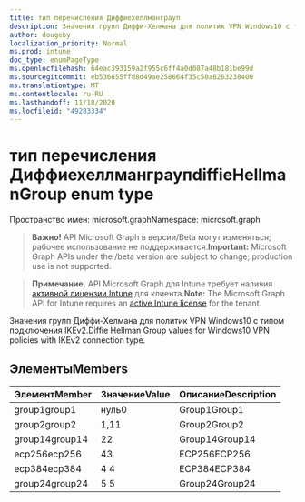 ```yaml
---
title: тип перечисления Диффиехеллманграуп
description: Значения групп Диффи-Хелмана для политик VPN Windows10 с типом подключения IKEv2.
author: dougeby
localization_priority: Normal
ms.prod: intune
doc_type: enumPageType
ms.openlocfilehash: 64eac393159a2f955c6ff4a0d087a48b181be99d
ms.sourcegitcommit: eb536655ffd8d49ae258664f35c50a8263238400
ms.translationtype: MT
ms.contentlocale: ru-RU
ms.lasthandoff: 11/18/2020
ms.locfileid: "49283334"
---
```

# <a name="diffiehellmangroup-enum-type"></a><span data-ttu-id="73fd6-103">тип перечисления Диффиехеллманграуп</span><span class="sxs-lookup"><span data-stu-id="73fd6-103">diffieHellmanGroup enum type</span></span>

<span data-ttu-id="73fd6-104">Пространство имен: microsoft.graph</span><span class="sxs-lookup"><span data-stu-id="73fd6-104">Namespace: microsoft.graph</span></span>

> <span data-ttu-id="73fd6-105">**Важно!** API Microsoft Graph в версии/Beta могут изменяться; рабочее использование не поддерживается.</span><span class="sxs-lookup"><span data-stu-id="73fd6-105">**Important:** Microsoft Graph APIs under the /beta version are subject to change; production use is not supported.</span></span>

> <span data-ttu-id="73fd6-106">**Примечание.** API Microsoft Graph для Intune требует наличия [активной лицензии Intune](https://go.microsoft.com/fwlink/?linkid=839381) для клиента.</span><span class="sxs-lookup"><span data-stu-id="73fd6-106">**Note:** The Microsoft Graph API for Intune requires an [active Intune license](https://go.microsoft.com/fwlink/?linkid=839381) for the tenant.</span></span>

<span data-ttu-id="73fd6-107">Значения групп Диффи-Хелмана для политик VPN Windows10 с типом подключения IKEv2.</span><span class="sxs-lookup"><span data-stu-id="73fd6-107">Diffie Hellman Group values for Windows10 VPN policies with IKEv2 connection type.</span></span>

## <a name="members"></a><span data-ttu-id="73fd6-108">Элементы</span><span class="sxs-lookup"><span data-stu-id="73fd6-108">Members</span></span>
|<span data-ttu-id="73fd6-109">Элемент</span><span class="sxs-lookup"><span data-stu-id="73fd6-109">Member</span></span>|<span data-ttu-id="73fd6-110">Значение</span><span class="sxs-lookup"><span data-stu-id="73fd6-110">Value</span></span>|<span data-ttu-id="73fd6-111">Описание</span><span class="sxs-lookup"><span data-stu-id="73fd6-111">Description</span></span>|
|:---|:---|:---|
|<span data-ttu-id="73fd6-112">group1</span><span class="sxs-lookup"><span data-stu-id="73fd6-112">group1</span></span>|<span data-ttu-id="73fd6-113">нуль</span><span class="sxs-lookup"><span data-stu-id="73fd6-113">0</span></span>|<span data-ttu-id="73fd6-114">Group1</span><span class="sxs-lookup"><span data-stu-id="73fd6-114">Group1</span></span>|
|<span data-ttu-id="73fd6-115">group2</span><span class="sxs-lookup"><span data-stu-id="73fd6-115">group2</span></span>|<span data-ttu-id="73fd6-116">1,1</span><span class="sxs-lookup"><span data-stu-id="73fd6-116">1</span></span>|<span data-ttu-id="73fd6-117">Group2</span><span class="sxs-lookup"><span data-stu-id="73fd6-117">Group2</span></span>|
|<span data-ttu-id="73fd6-118">group14</span><span class="sxs-lookup"><span data-stu-id="73fd6-118">group14</span></span>|<span data-ttu-id="73fd6-119">2</span><span class="sxs-lookup"><span data-stu-id="73fd6-119">2</span></span>|<span data-ttu-id="73fd6-120">Group14</span><span class="sxs-lookup"><span data-stu-id="73fd6-120">Group14</span></span>|
|<span data-ttu-id="73fd6-121">ecp256</span><span class="sxs-lookup"><span data-stu-id="73fd6-121">ecp256</span></span>|<span data-ttu-id="73fd6-122">4</span><span class="sxs-lookup"><span data-stu-id="73fd6-122">3</span></span>|<span data-ttu-id="73fd6-123">ECP256</span><span class="sxs-lookup"><span data-stu-id="73fd6-123">ECP256</span></span>|
|<span data-ttu-id="73fd6-124">ecp384</span><span class="sxs-lookup"><span data-stu-id="73fd6-124">ecp384</span></span>|<span data-ttu-id="73fd6-125">4 </span><span class="sxs-lookup"><span data-stu-id="73fd6-125">4</span></span>|<span data-ttu-id="73fd6-126">ECP384</span><span class="sxs-lookup"><span data-stu-id="73fd6-126">ECP384</span></span>|
|<span data-ttu-id="73fd6-127">group24</span><span class="sxs-lookup"><span data-stu-id="73fd6-127">group24</span></span>|<span data-ttu-id="73fd6-128">5 </span><span class="sxs-lookup"><span data-stu-id="73fd6-128">5</span></span>|<span data-ttu-id="73fd6-129">Group24</span><span class="sxs-lookup"><span data-stu-id="73fd6-129">Group24</span></span>|




